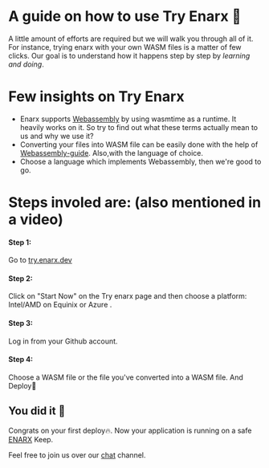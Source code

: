 # A guide on how to use Try Enarx 🎯

A little amount of efforts are required but we will walk you through all of it. For instance, trying enarx with your own WASM files is a matter of few clicks. Our goal is to understand how it happens step by step by *learning and doing*.

# Few insights on Try Enarx
* Enarx supports [Webassembly](https://webassembly.org/) by using wasmtime as a runtime. It heavily works on it. So try to find out what these terms actually mean to us and why we use it?
* Converting your files into WASM file can be easily done with the help of [Webassembly-guide](https://enarx.dev/docs/WebAssembly/Introduction). Also,with the language of choice.
* Choose a language which implements Webassembly, then we're good to go.

# Steps involed are: (also mentioned in a video)

#### Step 1:  
Go to [try.enarx.dev](https://try.enarx.dev/)

#### Step 2:  
Click on "Start Now" on the Try enarx page and then choose a platform: Intel/AMD on Equinix or Azure .

#### Step 3:  
Log in from your Github account.

#### Step 4: 
Choose a WASM file or the file you've converted into a WASM file. And Deploy🚀


## You did it 👏

Congrats on your first deploy🔥. Now your application is running on a safe [ENARX](https://enarx.dev/docs/Start/Introduction) Keep. 

Feel free to join us over our [chat](https://chat.enarx.dev/channel/mentorship) channel.





